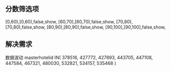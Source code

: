 ## 分数筛选项
[0,60),[0,60),false,show,
[60,70),[60,70),false,show,
[70,80),[70,80),false,show,
[80,90),[80,90),false,show,
[90,100],[90,100],false,show,
## 解决需求
数据波动
masterhotelid IN(
378516,
427772,
427893,
443705,
447108,
447584,
467321,
480030,
532821,
534157,
535468
)